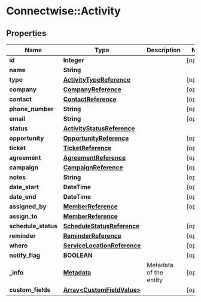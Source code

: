# Connectwise::Activity

## Properties
Name | Type | Description | Notes
------------ | ------------- | ------------- | -------------
**id** | **Integer** |  | [optional] 
**name** | **String** |  | 
**type** | [**ActivityTypeReference**](ActivityTypeReference.md) |  | [optional] 
**company** | [**CompanyReference**](CompanyReference.md) |  | [optional] 
**contact** | [**ContactReference**](ContactReference.md) |  | [optional] 
**phone_number** | **String** |  | [optional] 
**email** | **String** |  | [optional] 
**status** | [**ActivityStatusReference**](ActivityStatusReference.md) |  | 
**opportunity** | [**OpportunityReference**](OpportunityReference.md) |  | [optional] 
**ticket** | [**TicketReference**](TicketReference.md) |  | [optional] 
**agreement** | [**AgreementReference**](AgreementReference.md) |  | [optional] 
**campaign** | [**CampaignReference**](CampaignReference.md) |  | [optional] 
**notes** | **String** |  | [optional] 
**date_start** | **DateTime** |  | [optional] 
**date_end** | **DateTime** |  | [optional] 
**assigned_by** | [**MemberReference**](MemberReference.md) |  | [optional] 
**assign_to** | [**MemberReference**](MemberReference.md) |  | 
**schedule_status** | [**ScheduleStatusReference**](ScheduleStatusReference.md) |  | [optional] 
**reminder** | [**ReminderReference**](ReminderReference.md) |  | [optional] 
**where** | [**ServiceLocationReference**](ServiceLocationReference.md) |  | [optional] 
**notify_flag** | **BOOLEAN** |  | [optional] 
**_info** | [**Metadata**](Metadata.md) | Metadata of the entity | [optional] 
**custom_fields** | [**Array&lt;CustomFieldValue&gt;**](CustomFieldValue.md) |  | [optional] 


